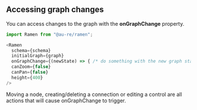 ## Accessing graph changes

You can access changes to the graph with the **onGraphChange** property.

```js
import Ramen from "@au-re/ramen";

<Ramen
  schema={schema}
  initialGraph={graph}
  onGraphChange={(newState) => { /* do something with the new graph state */ }}
  canZoom={false}
  canPan={false}
  height={400}
/>
```

Moving a node, creating/deleting a connection or editing a control are all actions that will cause onGraphChange to trigger.
